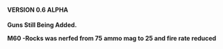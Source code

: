 <!DOCTYPE html>
<html>
<body>

<h4><strong>VERSION 0.6 ALPHA<strong></h4>
<p>Guns Still Being Added.</p>
<p>M60 -Rocks was nerfed from 75 ammo mag to 25 and fire rate reduced</p>
  
</body>
</html>

